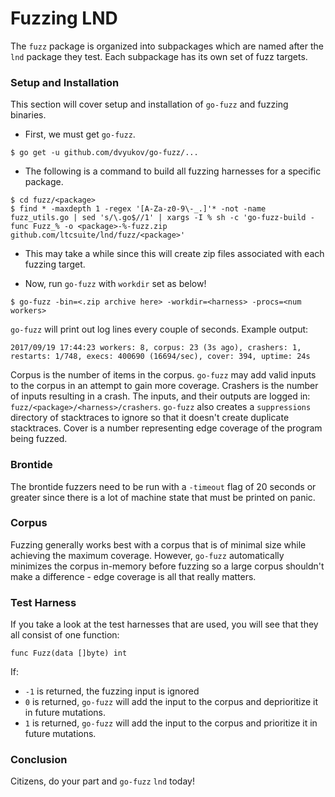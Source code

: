 # Fuzzing LND #

The `fuzz` package is organized into subpackages which are named after the `lnd` package they test. Each subpackage has its own set of fuzz targets.

### Setup and Installation ###
This section will cover setup and installation of `go-fuzz` and fuzzing binaries.

* First, we must get `go-fuzz`.
```
$ go get -u github.com/dvyukov/go-fuzz/...
```
* The following is a command to build all fuzzing harnesses for a specific package.
```
$ cd fuzz/<package>
$ find * -maxdepth 1 -regex '[A-Za-z0-9\-_.]'* -not -name fuzz_utils.go | sed 's/\.go$//1' | xargs -I % sh -c 'go-fuzz-build -func Fuzz_% -o <package>-%-fuzz.zip github.com/ltcsuite/lnd/fuzz/<package>'
```

* This may take a while since this will create zip files associated with each fuzzing target.

* Now, run `go-fuzz` with `workdir` set as below!
```
$ go-fuzz -bin=<.zip archive here> -workdir=<harness> -procs=<num workers>
```

`go-fuzz` will print out log lines every couple of seconds. Example output:
```
2017/09/19 17:44:23 workers: 8, corpus: 23 (3s ago), crashers: 1, restarts: 1/748, execs: 400690 (16694/sec), cover: 394, uptime: 24s
```
Corpus is the number of items in the corpus. `go-fuzz` may add valid inputs to
the corpus in an attempt to gain more coverage. Crashers is the number of inputs
resulting in a crash. The inputs, and their outputs are logged in:
`fuzz/<package>/<harness>/crashers`. `go-fuzz` also creates a `suppressions` directory
of stacktraces to ignore so that it doesn't create duplicate stacktraces.
Cover is a number representing edge coverage of the program being fuzzed.

### Brontide ###
The brontide fuzzers need to be run with a `-timeout` flag of 20 seconds or greater since there is a lot of machine state that must be printed on panic. 

### Corpus ###
Fuzzing generally works best with a corpus that is of minimal size while achieving the maximum coverage. However, `go-fuzz` automatically minimizes the corpus in-memory before fuzzing so a large corpus shouldn't make a difference - edge coverage is all that really matters.

### Test Harness ###
If you take a look at the test harnesses that are used, you will see that they all consist of one function: 
```
func Fuzz(data []byte) int
```
If:

- `-1` is returned, the fuzzing input is ignored
- `0` is returned, `go-fuzz` will add the input to the corpus and deprioritize it in future mutations.
- `1` is returned, `go-fuzz` will add the input to the corpus and prioritize it in future mutations.

### Conclusion ###
Citizens, do your part and `go-fuzz` `lnd` today!
